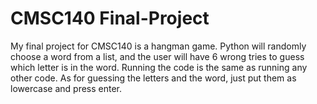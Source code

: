 # CMSC140 Final-Project
My final project for CMSC140 is a hangman game. Python will randomly choose a word from a list, and the user will have 6 wrong tries to guess which letter is in the word. Running the code is the same as running any other code. As for guessing the letters and the word, just put them as lowercase and press enter. 
